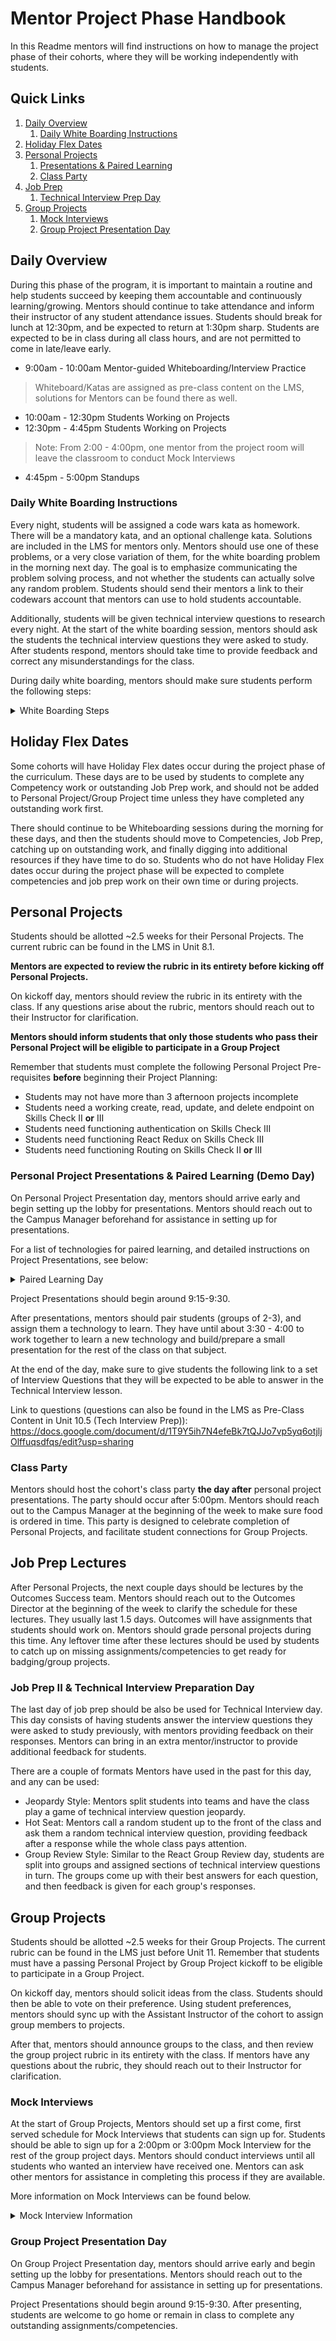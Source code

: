 # Mentor Project Phase Handbook

In this Readme mentors will find instructions on how to manage the project phase of their cohorts, where they will be working independently with students.

## Quick Links

1. [Daily Overview](#Daily-Overview)
	1. [Daily White Boarding Instructions](#Daily-White-Boarding-Instructions)
1. [Holiday Flex Dates](#Holiday-Flex-Dates)
1. [Personal Projects](#Personal-Projects)
	1. [Presentations & Paired Learning](#Personal-Project-Presentations--Paired-Learning-Demo-Day)
	1. [Class Party](#Class-Party)
1. [Job Prep](#Job-Prep)
	1. [Technical Interview Prep Day](#Job-Prep-II--Technical-Interview-Preparation-Day)
1. [Group Projects](#Group-Projects)
	1. [Mock Interviews](#Mock-Interviews)
	1. [Group Project Presentation Day](#Group-Project-Presentation-Day)

## Daily Overview

During this phase of the program, it is important to maintain a routine and help students succeed by keeping them accountable and continuously learning/growing. Mentors should continue to take attendance and inform their instructor of any student attendance issues. Students should break for lunch at 12:30pm, and be expected to return at 1:30pm sharp. Students are expected to be in class during all class hours, and are not permitted to come in late/leave early.

* 9:00am - 10:00am Mentor-guided Whiteboarding/Interview Practice
> Whiteboard/Katas are assigned as pre-class content on the LMS, solutions for Mentors can be found there as well.
* 10:00am - 12:30pm Students Working on Projects
* 12:30pm - 4:45pm Students Working on Projects
> Note: From 2:00 - 4:00pm, one mentor from the project room will leave the classroom to conduct Mock Interviews
* 4:45pm - 5:00pm Standups

### Daily White Boarding Instructions
	
Every night, students will be assigned a code wars kata as homework. There will be a mandatory kata, and an optional challenge kata. Solutions are included in the LMS for mentors only. Mentors should use one of these problems, or a very close variation of them, for the white boarding problem in the morning next day. The goal is to emphasize communicating the problem solving process, and not whether the students can actually solve any random problem. Students should send their mentors a link to their codewars account that mentors can use to hold students accountable. 

Additionally, students will be given technical interview questions to research every night. At the start of the white boarding session, mentors should ask the students the technical interview questions they were asked to study. After students respond, mentors should take time to provide feedback and correct any misunderstandings for the class. 

During daily white boarding, mentors should make sure students perform the following steps: 

<details closed>
	<summary>White Boarding Steps</summary>

 1. Clarify the Question
 	* Students should beginning by clarifying what they are supposed to solve, and checking which edge cases should be accounted for. 
 2. Function Signature
 	* After clarifying the question, students should write out the function signature of the algorithm. A function signature indicates any parameters taken in and their datatypes, and the datatype of the output of the function.
	Example: ```fn(str) => arr```
 3. Sample Data and Output
 	* Students should write out a few sample arguments that cover all needed cases, and what their sample output would be. 
 4. Pseudocode
	* **This is the most important part of a white boarding interview!** Students should be able to write down the entirety of their problem solving process in plain english, such that any random person could simply follow the instructions to solve the problem. 
 5. Solve
 	* After psuedocoding, you should have another student come up to the board and explicitly, literally follow the pseudocode that was written by the preceding student. This will make clear the difference between good/bad pseudocode. 
 6. Test with Sample Data
 	* After writing out the solution on the board, copy the same exact syntax into a repl.it to see if it works. 
	
</details>

## Holiday Flex Dates

Some cohorts will have Holiday Flex dates occur during the project phase of the curriculum. These days are to be used by students to complete any Competency work or outstanding Job Prep work, and should not be added to Personal Project/Group Project time unless they have completed any outstanding work first.

There should continue to be Whiteboarding sessions during the morning for these days, and then the students should move to Competencies, Job Prep, catching up on outstanding work, and finally digging into additional resources if they have time to do so. Students who do not have Holiday Flex dates occur during the project phase will be expected to complete competencies and job prep work on their own time or during projects. 

## Personal Projects

Students should be allotted ~2.5 weeks for their Personal Projects. The current rubric can be found in the LMS in Unit 8.1. 

**Mentors are expected to review the rubric in its entirety before kicking off Personal Projects.**

On kickoff day, mentors should review the rubric in its entirety with the class. If any questions arise about the rubric, mentors should reach out to their Instructor for clarification.

**Mentors should inform students that only those students who pass their Personal Project will be eligible to participate in a Group Project**

Remember that students must complete the following Personal Project Pre-requisites **before** beginning their Project Planning:

* Students may not have more than 3 afternoon projects incomplete
* Students need a working create, read, update, and delete endpoint on Skills Check II **or** III
* Students need functioning authentication on Skills Check III
* Students need functioning React Redux on Skills Check III
* Students need functioning Routing on Skills Check II **or** III

### Personal Project Presentations & Paired Learning (Demo Day)
	
On Personal Project Presentation day, mentors should arrive early and begin setting up the lobby for presentations. Mentors should reach out to the Campus Manager beforehand for assistance in setting up for presentations. 

For a list of technologies for paired learning, and detailed instructions on Project Presentations, see below: 

<details closed>
   <summary>Paired Learning Day</summary>

## Objectives

* Student can consume documentation.
* Student can stay on task and work with loosely set expectations.
* Student can work cooperatively.
* Student can effectively demonstrate learned content

## Resources

## Lesson

** __Personal Project Presentations Should Be Done In The Morning__ **
* Presentations should last from 9-10 or 10:30 depending on class size, then move on to Demo Day content below.
    * Students should be alloted 3 minutes to present their project.
    * Prizes may be given for the following categories (May vary between campuses)
        * Best Overall (Most Shippable)
        * Most Technical
        * Best Business Solution
        * Best Presentation
        * Best UI/UX
    * The prizes are at your discretion, if it's decided that no one had a good design, or none of the projects satisifed a business solution, you may opt to remove that category. It's important to let the student's know that you may withdraw a category if none of the projects satisfy that field.
    * The actual prize can vary between campuses. I would recommend reserving a champion shirt for just the winner of best overall (most shippable) and providing a water bottle or some other form of swag for the other winners. You may opt to do a runner up, but it is not required and should generally only be done in large classes.
    * Mentors from the cohorts not presenting will do the judging.

* Note: Items from `flex-content` can be covered in the mornings during the non-core week from 9-10 in lieu of a toy problem and review

* There is no lecture content for this day.

* Put the students in pairs, explain the purpose below, answer any questions, and cut them loose.

* Purpose
    * The goal is to have teams of two (or three depending on cohort size) that will select a topic from the list below.
    * They have the full day (until 3:30 or 4:00 depending on cohort size) to learn enough about that topic that they can then teach an intro (10 - 15ish minutes)
    * This could be a walkthrough, a proof of concept app, etc.
    * The students are left to their groups to consume documentation and learn.
    * Mentors can guide, but not teach.

* This list is not comprehensive

* React Native
https://facebook.github.io/react-native/ (Use https://snack.expo.io/ to skip setup and get coding fast)
Don’t install this on your computer as it could cost you hours for first time setup.
React Native allows you to use many of the React concepts you’ve learned to build native-like applications that can run on iOS and Android.

* Electron
https://electronjs.org/
Compile JS desktop apps
Slack and VSCode were both build on electron.  Bring all the learning of javascript and the web to cross-platform desktop clients.

* NextJS
https://github.com/zeit/next.js/
React Server Side Rendering
Next is a framework to help build Universal applications.  With Next pages are rendered as static pages server side, sent to the client, and then updated with a full react app after the initial load.  This style of code is more involved, but creates a fast and smooth user experience that, when done properly, can deliver fast load times AND rich user interactions

* NuxtJS
https://nuxtjs.org/
Vue Server Side Rendering
Nuxt.js is a framework for creating Universal Vue.js Applications.
Its main scope is UI rendering while abstracting away the client/server distribution.
Nuxt.js presets all the configuration needed to make your development of a Vue.js Application Server Rendered more enjoyable. In addition, Nuxt also provides another deployment option called: nuxt generate. It will build a Static Generated Vue.js Application. As a framework, Nuxt.js comes with a lot of features to help you in your development between the client side and the server side such as Asynchronous Data, Middleware, Layouts, etc.

* Gatsby
http://GatsbyJS.org
Gatsby is a static site generate build on node and React.  This kind of tool is popular amongst news websites and other sites that need new content regularly from the database, but that content isn’t interactable.  It’s presented content only.

* Ramda
http://ramdajs.com/
Makes functional programming easier in JS.
RamdaJS is a utility library like lodash that doesn’t pull any punches.  It uses all the functional goodies making it read odd to JS devs.  A major benefit to this style is the ability to make many small re-usable pieces of functionality.  Think of it like toy problem legos.  Every step you add to a toy problem solution creates a new function that could then be split, copied, or modified further for optimum re-usability.

* Redis
https://redis.io/
Redis is a lightning fast key-value data store. It’s is an open source, in-memory data structure store, used as a database, cache and message broker. It supports data structures such as strings, hashes, lists, sets, sorted sets with range queries, bitmaps, hyperloglogs and geospatial indexes with radius queries.

* TypeScript
https://www.typescriptlang.org/
TypeScript is a strongly/statically typed superset of JavaScript that compiles to clean JavaScript. TypeScript starts from the same syntax and semantics that millions of JavaScript developers know today. Use existing JavaScript code, incorporate popular JavaScript libraries, and call TypeScript code from JavaScript. TypeScript compiles to clean, simple JavaScript code which runs on any browser, in Node.js, or in any JavaScript engine that supports ECMAScript 3 (or newer).

* Flow
https://flow.org
A static type checker for JavaScript
Flow is a static type checker for your JavaScript code. It does a lot of work to make you more productive. Making you code faster, smarter, more confidently, and to a bigger scale.
Flow checks your code for errors through static type annotations. These types allow you to tell Flow how you want your code to work, and Flow will make sure it does work that way.

* D3JS
https://d3js.org/
D3.js is a JavaScript library for manipulating documents based on data. D3 helps you bring data to life using HTML, SVG, and CSS. D3’s emphasis on web standards gives you the full capabilities of modern browsers without tying yourself to a proprietary framework, combining powerful visualization components and a data-driven approach to DOM manipulation.

* GreenSock
https://greensock.com/
Ultra high-performance, professional-grade animation for the modern web.
HTML5 javascript animation built for professionals, GreenSock is packed with features that make most other engines look like cheap toys. Animate colors, beziers, css properties, arrays, scrolls and lots more. Round values, smoothly reverse() on the fly, use relative values, automatically accommodate getter/setter functions, employ virtually any easing equation, and manage conflicting tweens like a pro. Define callbacks, tween in seconds or frames, build sequences effortlessly (even with overlapping tweens), repeat/yoyo and more.

</details>

Project Presentations should begin around 9:15-9:30.

After presentations, mentors should pair students (groups of 2-3), and assign them a technology to learn. 
They have until about 3:30 - 4:00 to work together to learn a new technology and build/prepare a small presentation for the rest of the class on that subject. 

At the end of the day, make sure to give students the following link to a set of Interview Questions that they will be expected to be able to answer in the Technical Interview lesson.

Link to questions (questions can also be found in the LMS as Pre-Class Content in Unit 10.5 (Tech Interview Prep)): 
https://docs.google.com/document/d/1T9Y5ih7N4efeBk7tQJJo7vp5yq6otjljOlffuqsdfqs/edit?usp=sharing

### Class Party

Mentors should host the cohort's class party **the day after** personal project presentations. The party should occur after 5:00pm. Mentors should reach out to the Campus Manager at the beginning of the week to make sure food is ordered in time. This party is designed to celebrate completion of Personal Projects, and facilitate student connections for Group Projects. 

## Job Prep Lectures
	
After Personal Projects, the next couple days should be lectures by the Outcomes Success team. Mentors should reach out to the Outcomes Director at the beginning of the week to clarify the schedule for these lectures. They usually last 1.5 days. Outcomes will have assignments that students should work on. Mentors should grade personal projects during this time. Any leftover time after these lectures should be used by students to catch up on missing assignments/competencies to get ready for badging/group projects.

### Job Prep II & Technical Interview Preparation Day

The last day of job prep should be also be used for Technical Interview day. This day consists of having students answer the interview questions they were asked to study previously, with mentors providing feedback on their responses. Mentors can bring in an extra mentor/instructor to provide additional feedback for students. 

There are a couple of formats Mentors have used in the past for this day, and any can be used:

* Jeopardy Style: Mentors split students into teams and have the class play a game of technical interview question jeopardy.
* Hot Seat: Mentors call a random student up to the front of the class and ask them a random technical interview question, providing feedback after a response while the whole class pays attention. 
* Group Review Style: Similar to the React Group Review day, students are split into groups and assigned sections of technical interview questions in turn. The groups come up with their best answers for each question, and then feedback is given for each group's responses. 

## Group Projects

Students should be allotted ~2.5 weeks for their Group Projects. The current rubric can be found in the LMS just before Unit 11. Remember that students must have a passing Personal Project by Group Project kickoff to be eligible to participate in a Group Project.

On kickoff day, mentors should solicit ideas from the class. Students should then be able to vote on their preference. Using student preferences, mentors should sync up with the Assistant Instructor of the cohort to assign group members to projects. 

After that, mentors should announce groups to the class, and then review the group project rubric in its entirety with the class. If mentors have any questions about the rubric, they should reach out to their Instructor for clarification.

### Mock Interviews

At the start of Group Projects, Mentors should set up a first come, first served schedule for Mock Interviews that students can sign up for. Students should be able to sign up for a 2:00pm or 3:00pm Mock Interview for the rest of the group project days. Mentors should conduct interviews until all students who wanted an interview have received one. Mentors can ask other mentors for assistance in completing this process if they are available. 

More information on Mock Interviews can be found below.

<details closed>
	<summary>Mock Interview Information</summary>
	
Mock interviews should be broken up into 4 parts: HR questions, Technical questions, whiteboarding, and giving the student time to ask questions. After the mock interview, make sure you provide students feedback on what they did well, and what they could improve on. We've found it works ideally to have 2 mentors in the interview, with one taking the role of HR and the other being the Technical lead, but if that's not possible, one mentor will suffice.
	
### HR Questions

<details><summary>HR</summary>

Typically we have the HR mentor take the lead on the discussion and start by asking the student a few questions from this list, this should not take up a majority of the time so typically limit it to 3 questions. You should ask at least 1 easier question, and at least 1 harder question.

##### Easier
- Tell us a little bit about yourself.
- Tell me about your experience working with your peers and mentors at DevMountain.
- How did you hear about our company, and why did you apply for this company?
- If you could have one superpower, what would it be and why?
- What do you looking for from our company?
- How are you hoping to grow during your time with our company?

##### Harder
- What do you think sets you apart from the other candidates applying for this job?
- Can you tell us about a time you had to solve a conflict under pressure?
- Can you tell us about a personal flaw or weakness you'd like to improve on?

</details>

### Technical Questions

This should take up a majority of the time with the interview. With these questions we typically based the questions off how well the student had been doing in the course. Give them a few questions they can answer and at least one they can't. This gives them at least a little bit of confidence and it is also good to see how they handle a situation where they don't know the answer. 

Alternatively, if mentors have not yet assessed a student's verbal competencies, they can replace most of the technical interview questions with the verbal competencies, which can be found here: https://docs.google.com/document/d/1cu94ROldFh-jMt0X-kGLNC7oESPngSVVQCngAZixbDg/edit?usp=sharing

<details><summary>HTML/CSS</summary>
	
- What is a selector?
- Describe the box model?
- Describe how you would make a paper card effect in CSS ( Like the products on Jane.com )?
- What are the different properties for position and how do they work.
- What is the difference between caret ( < ) comma ( , ) and space (  ) in a css selector?
- How could you make a circle in CSS.
- Describe Pseudo selectors in CSS.
- How could you make a star using CSS shapes only?
- What is the transform property and how does it work?
- Another question that works well is giving the student a layout from a website and asking them how they would approach making that layout.
</details>

<details><summary>JavaScript</summary>

- Describe closures and why they are important.
- Describe context.
- What is hoisting.
- What’s the difference between a for loop and a for in loop
- Explain let vs var.
- Describe square bracket notation and when you would use it (hint arrays and objects).
- Describe 3 es2015 features and how they differ from ES5 ?
- Describe how scoping works in JavaScript?
- What does the statement ‘use strict’ do?
- Explain how to handle errors in JS?
- How does inheritance work in JavaScript?
- What is a prototype in JavaScript?
- What’s the difference between == and === in JavaScript?
- What is event bubbling in the DOM?
</details>

<details><summary>React</summary>

- What is a component?
- What’s the difference between an element and a Component?
- What is setState and what does it do?
- What are the differences between a class component and a functional component?
- What are refs in react?
- What are keys in react and why should we use them with lists?
- What are React lifecycle events?
- Where should you make AJAX requests?
- How is React different from vanilla JS, jQuery, and Angular?
- What is unidirectional data flow in React?
- How can you as a developer force  a react component to require certain props to exist on this.props?
</details>

#### White Board

After the technical questions, give the student a whiteboarding problem. The problem should be hard enough where they will have to think about it won't be able to just jump straight into code. The purpose of the white board problem is to see how they think, not if they can solve it.

Below are some sample problems. The list is not definitive, feel free to use another problem.

<details><summary>Sample White Board Problems</summary>

- Write an algorithm that can find prime numbers.
- Write an algorithm that writes the Fibonacci sequence.
- Write an algorithm that converts a cabob case string to a camel case.
</details>

#### Closing, and Student Questions

At the end of the whiteboarding, ask the students the following questions:

- Where do you see yourself in the next 2-3 years?
- What salary are they looking for?

Then, give the student time to ask questions about the company. After answering the questions, conclude the Mock Interview and give students feedback on their performance. 
</details>

### Group Project Presentation Day

On Group Project Presentation day, mentors should arrive early and begin setting up the lobby for presentations. Mentors should reach out to the Campus Manager beforehand for assistance in setting up for presentations. 

Project Presentations should begin around 9:15-9:30. After presenting, students are welcome to go home or remain in class to complete any outstanding assignments/competencies. 

